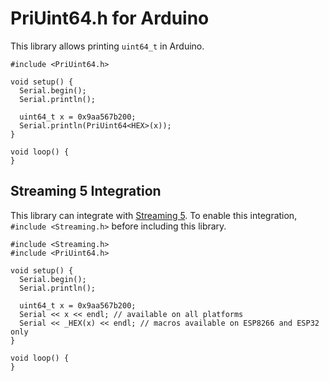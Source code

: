 # PriUint64.h for Arduino

This library allows printing `uint64_t` in Arduino.

```
#include <PriUint64.h>

void setup() {
  Serial.begin();
  Serial.println();

  uint64_t x = 0x9aa567b200;
  Serial.println(PriUint64<HEX>(x));
}

void loop() {
}
```

## Streaming 5 Integration

This library can integrate with [Streaming 5](http://arduiniana.org/libraries/streaming/).
To enable this integration, `#include <Streaming.h>` before including this library.

```
#include <Streaming.h>
#include <PriUint64.h>

void setup() {
  Serial.begin();
  Serial.println();

  uint64_t x = 0x9aa567b200;
  Serial << x << endl; // available on all platforms
  Serial << _HEX(x) << endl; // macros available on ESP8266 and ESP32 only
}

void loop() {
}
```
